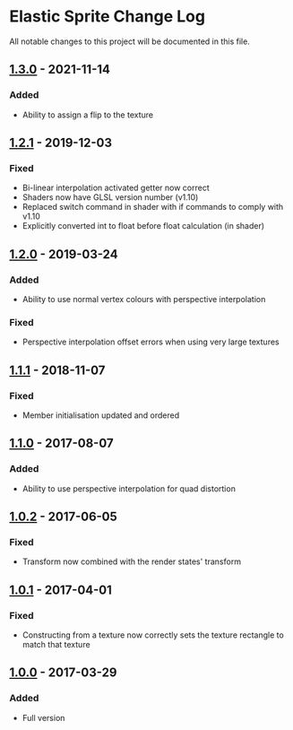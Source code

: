 # Elastic Sprite Change Log
All notable changes to this project will be documented in this file.

## [1.3.0] - 2021-11-14
### Added
- Ability to assign a flip to the texture

## [1.2.1] - 2019-12-03
### Fixed
- Bi-linear interpolation activated getter now correct
- Shaders now have GLSL version number (v1.10)
- Replaced switch command in shader with if commands to comply with v1.10
- Explicitly converted int to float before float calculation (in shader)

## [1.2.0] - 2019-03-24
### Added
- Ability to use normal vertex colours with perspective interpolation
### Fixed
- Perspective interpolation offset errors when using very large textures

## [1.1.1] - 2018-11-07
### Fixed
- Member initialisation updated and ordered

## [1.1.0] - 2017-08-07
### Added
- Ability to use perspective interpolation for quad distortion

## [1.0.2] - 2017-06-05
### Fixed
- Transform now combined with the render states' transform

## [1.0.1] - 2017-04-01
### Fixed
- Constructing from a texture now correctly sets the texture rectangle to match that texture

## [1.0.0] - 2017-03-29
### Added
- Full version

[1.3.0]: https://github.com/Hapaxia/SelbaWard/commit/792f0bccdaa2ea9da7c2fba5b633554754be8607
[1.2.1]: https://github.com/Hapaxia/SelbaWard/commit/f901693a6a0cdc4b747b7272a0c162ea4739c23c
[1.2.0]: https://github.com/Hapaxia/SelbaWard/commit/110c0a1c135dc04861e95a89650f279d5612003e
[1.1.1]: https://github.com/Hapaxia/SelbaWard/commit/abb44f6c8208394680670504d3a111201145b37a
[1.1.0]: https://github.com/Hapaxia/SelbaWard/commit/3387aa59e3653d2f754f80cb652e6d869c1d6072
[1.0.2]: https://github.com/Hapaxia/SelbaWard/commit/fb46f5cd0b0faa9f40b2da17ff810717dfababd4
[1.0.1]: https://github.com/Hapaxia/SelbaWard/commit/18314d9272d05a1f1d3ac4da275d39bc45a9fe01
[1.0.0]: https://github.com/Hapaxia/SelbaWard/commit/f53fd9fed57dbf2f663d13325da37e35b8fd3ca4
